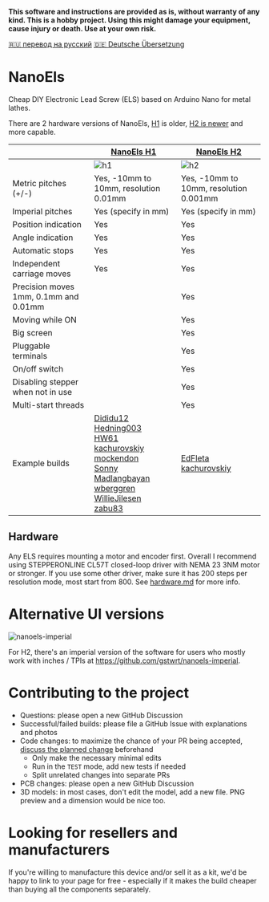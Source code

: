**This software and instructions are provided as is, without warranty of any kind. This is a hobby project. Using this might damage your equipment, cause injury or death. Use at your own risk.**

[🇷🇺 перевод на русский](https://translate.google.com/translate?hl=en&sl=en&tl=ru&u=https%3A%2F%2Fgithub.com%2Fkachurovskiy%2Fnanoels%2Fblob%2Fmain%2FREADME.md)
[🇩🇪 Deutsche Übersetzung](https://translate.google.com/translate?hl=en&sl=en&tl=de&u=https%3A%2F%2Fgithub.com%2Fkachurovskiy%2Fnanoels%2Fblob%2Fmain%2FREADME.md)

# NanoEls

Cheap DIY Electronic Lead Screw (ELS) based on Arduino Nano for metal lathes.

There are 2 hardware versions of NanoEls, [H1](https://github.com/kachurovskiy/nanoels/blob/main/h1/) is older, [H2 is newer](https://github.com/kachurovskiy/nanoels/blob/main/h2/) and more capable.

|  | [NanoEls H1](https://github.com/kachurovskiy/nanoels/blob/main/h1/) | [NanoEls H2](https://github.com/kachurovskiy/nanoels/blob/main/h2/) |
| --- | --- | --- |
|  | ![h1](https://user-images.githubusercontent.com/517919/192354717-12b16d0e-4f9f-4f10-a7f7-c1daaba6f542.png) | ![h2](https://user-images.githubusercontent.com/517919/192354510-d96355d4-31e2-4ce4-a190-048795a8c274.png) |
| Metric pitches (+/-) | Yes, -10mm to 10mm, resolution 0.01mm | Yes, -10mm to 10mm, resolution 0.001mm |
| Imperial pitches | Yes (specify in mm) | Yes (specify in mm) |
| Position indication | Yes | Yes |
| Angle indication | Yes | Yes |
| Automatic stops | Yes | Yes |
| Independent carriage moves | Yes | Yes |
| Precision moves 1mm, 0.1mm and 0.01mm |   | Yes |
| Moving while ON |   | Yes |
| Big screen |  | Yes |
| Pluggable terminals |   | Yes |
| On/off switch |  | Yes |
| Disabling stepper when not in use |   | Yes |
| Multi-start threads |   | Yes |
| Example builds | [Dididu12](https://github.com/kachurovskiy/nanoels/discussions/40#discussioncomment-2019521)<br>[Hedning003](https://github.com/kachurovskiy/nanoels/discussions/16)<br>[HW61](https://github.com/kachurovskiy/nanoels/discussions/43)<br>[kachurovskiy](https://www.youtube.com/watch?v=9uTdDk2EqG4?t=272)<br>[mockendon](https://github.com/kachurovskiy/nanoels/discussions/32)<br>[Sonny Madlangbayan](https://www.youtube.com/watch?v=qiPQUa50Uog)<br>[wberggren](https://github.com/kachurovskiy/nanoels/discussions/13)<br>[WillieJilesen](https://github.com/kachurovskiy/nanoels/discussions/39)<br>[zabu83](https://github.com/kachurovskiy/nanoels/discussions/11) | [EdFleta](https://github.com/kachurovskiy/nanoels/discussions/87)<br>[kachurovskiy](https://youtu.be/jR4tBBHSl3c?t=62) |

## Hardware

Any ELS requires mounting a motor and encoder first. Overall I recommend using STEPPERONLINE CL57T closed-loop driver with NEMA 23 3NM motor or stronger. If you use some other driver, make sure it has 200 steps per resolution mode, most start from 800. See [hardware.md](hardware.md) for more info.

# Alternative UI versions

![nanoels-imperial](https://user-images.githubusercontent.com/517919/197325760-6dda7e82-3949-4972-9ff2-933450d30f55.png)

For H2, there's an imperial version of the software for users who mostly work with inches / TPIs at https://github.com/gstwrt/nanoels-imperial.

# Contributing to the project

- Questions: please open a new GitHub Discussion
- Successful/failed builds: please file a GitHub Issue with explanations and photos
- Code changes: to maximize the chance of your PR being accepted, [discuss the planned change](https://github.com/kachurovskiy/nanoels/discussions/new) beforehand
  - Only make the necessary minimal edits
  - Run in the `TEST` mode, add new tests if needed
  - Split unrelated changes into separate PRs
- PCB changes: please open a new GitHub Discussion
- 3D models: in most cases, don't edit the model, add a new file. PNG preview and a dimension would be nice too.

# Looking for resellers and manufacturers

If you're willing to manufacture this device and/or sell it as a kit, we'd be happy to link to your page for free - especially if it makes the build cheaper than buying all the components separately.
